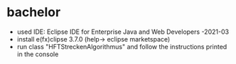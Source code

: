 # bachelor

- used IDE: Eclipse IDE for Enterprise Java and Web Developers -2021-03
- install e(fx)clipse 3.7.0 (help-> eclipse marketspace)
- run class "HFTStreckenAlgorithmus" and follow the instructions printed in the console
